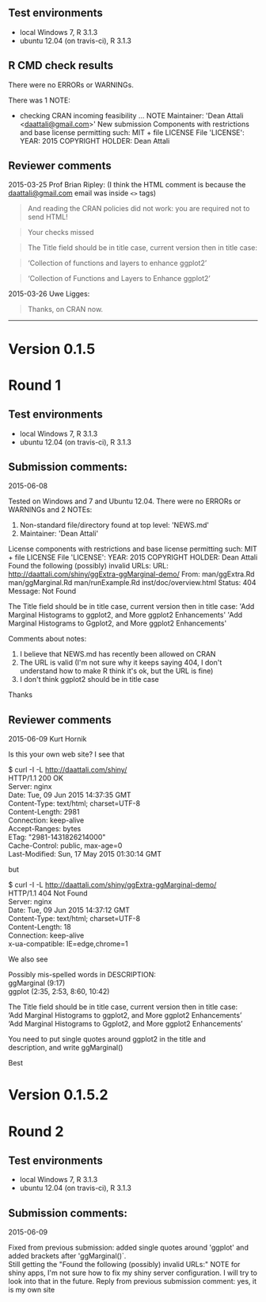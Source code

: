 ## Test environments
* local Windows 7, R 3.1.3
* ubuntu 12.04 (on travis-ci), R 3.1.3

## R CMD check results
There were no ERRORs or WARNINGs. 

There was 1 NOTE:

* checking CRAN incoming feasibility ... NOTE
Maintainer: 'Dean Attali \<daattali@gmail.com\>'
New submission
Components with restrictions and base license permitting such:
  MIT + file LICENSE
File 'LICENSE':
  YEAR: 2015
  COPYRIGHT HOLDER: Dean Attali

## Reviewer comments
2015-03-25 Prof Brian Ripley: (I think the HTML comment is because the daattali@gmail.com email was inside `<>` tags)  

> And reading the CRAN policies did not work: you are required not to send HTML!

> Your checks missed

> The Title field should be in title case, current version then in title case:

> ‘Collection of functions and layers to enhance ggplot2’

> ‘Collection of Functions and Layers to Enhance ggplot2’

2015-03-26 Uwe Ligges:
> Thanks, on CRAN now.

---

# Version 0.1.5
# Round 1

## Test environments

* local Windows 7, R 3.1.3
* ubuntu 12.04 (on travis-ci), R 3.1.3

## Submission comments:

2015-06-08

Tested on Windows and 7 and Ubuntu 12.04.  There were no ERRORs or WARNINGs and 2 NOTEs:
1. Non-standard file/directory found at top level:
  'NEWS.md'
2. Maintainer: 'Dean Attali'

License components with restrictions and base license permitting such:
  MIT + file LICENSE
File 'LICENSE':
  YEAR: 2015
  COPYRIGHT HOLDER: Dean Attali
Found the following (possibly) invalid URLs:
  URL: http://daattali.com/shiny/ggExtra-ggMarginal-demo/
    From: man/ggExtra.Rd
          man/ggMarginal.Rd
          man/runExample.Rd
          inst/doc/overview.html
    Status: 404
    Message: Not Found

The Title field should be in title case, current version then in title case:
'Add Marginal Histograms to ggplot2, and More ggplot2 Enhancements'
'Add Marginal Histograms to Ggplot2, and More ggplot2 Enhancements'

Comments about notes:
1. I believe that NEWS.md has recently been allowed on CRAN
2. The URL is valid (I'm not sure why it keeps saying 404, I don't understand how to make R think it's ok, but the URL is fine)
3. I don't think ggplot2 should be in title case

Thanks

## Reviewer comments

2015-06-09 Kurt Hornik

Is this your own web site?  I see that   

$ curl -I -L http://daattali.com/shiny/   
HTTP/1.1 200 OK   
Server: nginx   
Date: Tue, 09 Jun 2015 14:37:35 GMT   
Content-Type: text/html; charset=UTF-8   
Content-Length: 2981   
Connection: keep-alive   
Accept-Ranges: bytes   
ETag: "2981-1431826214000"   
Cache-Control: public, max-age=0   
Last-Modified: Sun, 17 May 2015 01:30:14 GMT   
   
but   
   
$ curl -I -L http://daattali.com/shiny/ggExtra-ggMarginal-demo/   
HTTP/1.1 404 Not Found   
Server: nginx   
Date: Tue, 09 Jun 2015 14:37:12 GMT   
Content-Type: text/html; charset=UTF-8   
Content-Length: 18   
Connection: keep-alive   
x-ua-compatible: IE=edge,chrome=1   
   
   
We also see   
   
Possibly mis-spelled words in DESCRIPTION:   
  ggMarginal (9:17)   
  ggplot (2:35, 2:53, 8:60, 10:42)   
   
The Title field should be in title case, current version then in title case:   
‘Add Marginal Histograms to ggplot2, and More ggplot2 Enhancements’   
‘Add Marginal Histograms to Ggplot2, and More ggplot2 Enhancements’   
   
You need to put single quotes around ggplot2 in the title and   
description, and write ggMarginal()   
   
Best

# Version 0.1.5.2
# Round 2

## Test environments

* local Windows 7, R 3.1.3
* ubuntu 12.04 (on travis-ci), R 3.1.3

## Submission comments:

2015-06-09

Fixed from previous submission: added single quotes around 'ggplot' and added brackets after 'ggMarginal()`.  
Still getting the "Found the following (possibly) invalid URLs:" NOTE for shiny apps, I'm not sure how to fix my shiny server configuration. I will try to look into that in the future. Reply from previous submission comment: yes, it is my own site